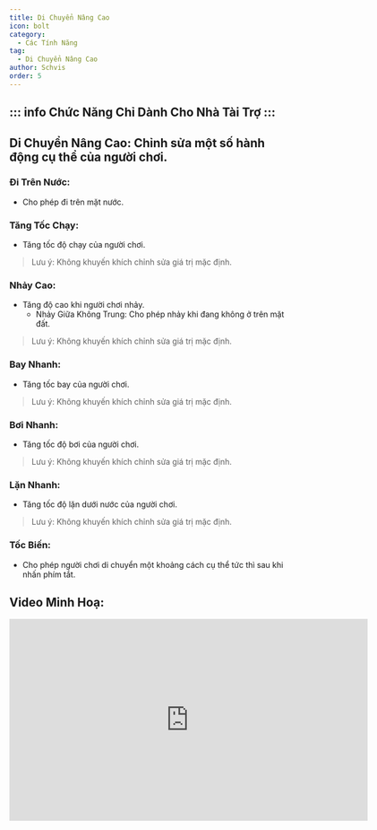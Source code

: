 ```yaml
---
title: Di Chuyển Nâng Cao
icon: bolt
category:
  - Các Tính Năng
tag:
  - Di Chuyển Nâng Cao
author: Schvis
order: 5
---
```

::: info Chức Năng Chỉ Dành Cho Nhà Tài Trợ
:::
---
## Di Chuyển Nâng Cao: Chỉnh sửa một số hành động cụ thể của người chơi.
### Đi Trên Nước:
- Cho phép đi trên mặt nước.
### Tăng Tốc Chạy:
- Tăng tốc độ chạy của người chơi.
> Lưu ý: Không khuyến khích chỉnh sửa giá trị mặc định.
### Nhảy Cao:
- Tăng độ cao khi người chơi nhảy.
    - Nhảy Giữa Không Trung: Cho phép nhảy khi đang không ở trên mặt đất.
> Lưu ý: Không khuyến khích chỉnh sửa giá trị mặc định.
### Bay Nhanh:
- Tăng tốc bay của người chơi.
> Lưu ý: Không khuyến khích chỉnh sửa giá trị mặc định.
### Bơi Nhanh: 
- Tăng tốc độ bơi của người chơi.
> Lưu ý: Không khuyến khích chỉnh sửa giá trị mặc định.
### Lặn Nhanh:
- Tăng tốc độ lặn dưới nước của người chơi.
> Lưu ý: Không khuyến khích chỉnh sửa giá trị mặc định.
### Tốc Biến:
- Cho phép người chơi di chuyển một khoảng cách cụ thể tức thì sau khi nhấn phím tắt.

## Video Minh Hoạ:

<div class="iframe-container"><iframe width="640" height="360" src="https://www.youtube.com/embed/wMd9icqhFQg?list=PL5eI1Tb64p56g27qfYk7VuFTz4FK6YrKa" title="Korepi - Extra Movement (Sponsor)" frameborder="0" allow="accelerometer; autoplay; clipboard-write; encrypted-media; gyroscope; picture-in-picture; web-share" allowfullscreen></iframe></div>
